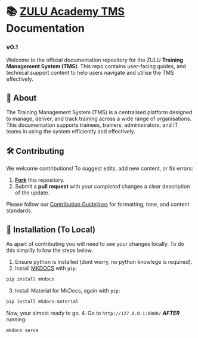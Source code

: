 # 📚 [ZULU Academy TMS](https://zuluacademy.xyz/) Documentation
### v0.1

Welcome to the official documentation repository for the ZULU **Training Management System (TMS)**. This repo contains user-facing guides, and technical support content to help users navigate and utilise the TMS effectively.

## 📖 About

The Training Management System (TMS) is a centralised platform designed to manage, deliver, and track training across a wide range of organisations. This documentation supports trainees, trainers, administrators, and IT teams in using the system efficiently and effectively.

## 🛠️ Contributing

We welcome contributions! To suggest edits, add new content, or fix errors:

1. [**Fork**](https://github.com/KaiSimpson13123/zulu-docs/fork) this repository.
2. Submit a **pull request** with your *completed* changes a clear description of the update.

Please follow our [Contribution Guidelines](CONTRIBUTING.md) for formatting, tone, and content standards.

## 🧪 Installation (To Local)

As apart of contributing you will need to see your changes locally. To do this simpilly follow the steps below.

1. Ensure python is installed (dont worry, no python knowlege is required).
2. Install [MKDOCS](https://www.mkdocs.org/) with `pip`:
```bash
pip install mkdocs
```
3. Install Material for MkDocs, again with `pip`:
```bash
pip install mkdocs-material
```
Now, your almost ready to go.
4. Go to `http://127.0.0.1:8000/` ***AFTER*** running:
```bash
mkdocs serve
```
<br>
